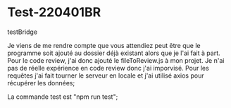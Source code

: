 # Test-220401BR
testBridge

Je viens de me rendre compte que vous attendiez peut être que le programme soit ajouté au dossier déjà existant alors que je l'ai fait à part.
Pour le code review, j'ai donc ajouté le fileToReview.js à mon projet.
Je n'ai pas de réelle expérience en code review donc j'ai imporvisé.
Pour les requêtes j'ai fait tourner le serveur en locale et j'ai utilisé axios pour récupérer les données;

La commande test est "npm run test";
